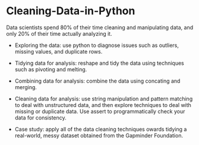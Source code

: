 # Cleaning-Data-in-Python

Data scientists spend 80% of their time cleaning and manipulating data, and only 20% of their time actually analyzing it. 

- Exploring the data: use python to diagnose issues such as outliers, missing values, and duplicate rows.

- Tidying data for analysis: reshape and tidy the data using techniques such as pivoting and melting.

- Combining data for analysis: combine the data using concating and merging. 

- Cleaning data for analysis: use string manipulation and pattern matching to deal with unstructured data, and then explore techniques to deal with missing or duplicate data. Use assert to programmatically check your data for consistency.

- Case study: apply all of the data cleaning techniques owards tidying a real-world, messy dataset obtained from the Gapminder Foundation. 

